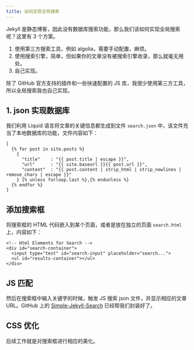 ```yaml
---
title: 如何实现全局搜索
---
```


Jekyll 是静态博客，因此没有数据库搜索功能，那么我们该如何实现全局搜索呢？这里有 3 个方案。

1. 使用第三方搜索工具，例如 algolia，需要手动配置，麻烦。
2. 使用搜索引擎，简单，但如果你的文章没有被搜索引擎收录，那么就毫无用处。
3. 自己实现。

除了 GitHub 官方支持的插件和一些快速配置的 JS 库，我很少使用第三方工具，所以全局搜索我也自己实现。

## 1. json 实现数据库

我们利用 Liquid 语言将文章的关键信息都生成到文件 `search.json` 中，该文件充当了本地数据库的功能，文件内容如下：

```
[
  {% for post in site.posts %}
    {
      "title"    : "{{ post.title | escape }}",
      "url"      : "{{ site.baseurl }}{{ post.url }}",
      "content"  : "{{ post.content | strip_html | strip_newlines | remove_chars | escape }}"
    } {% unless forloop.last %},{% endunless %}
  {% endfor %}
]
```

## 添加搜索框

将搜索框的 HTML 代码嵌入到某个页面，或者是放在独立的页面 `search.html` 上，内容如下：

```
<!-- Html Elements for Search -->
<div id="search-container">
  <input type="text" id="search-input" placeholder="search...">
  <ul id="results-container"></ul>
</div>
```

## JS 匹配

然后在搜索框中输入关键字的时候，触发 JS 搜索 json 文件，并显示相应的文章 URL。GitHub 上的 [Simple-Jekyll-Search](https://github.com/christian-fei/Simple-Jekyll-Search) 已经帮我们封装好了。

## CSS 优化

后续工作就是对搜索框进行相应的美化。